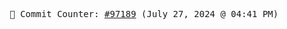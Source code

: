 <p align="center">
    <samp>
        📮 Commit Counter: <a href="https://github.com/Javascript-void0/Javascript-void0/commits/main">#97189</a> (July 27, 2024 @ 04:41 PM)
    </samp>
</p>